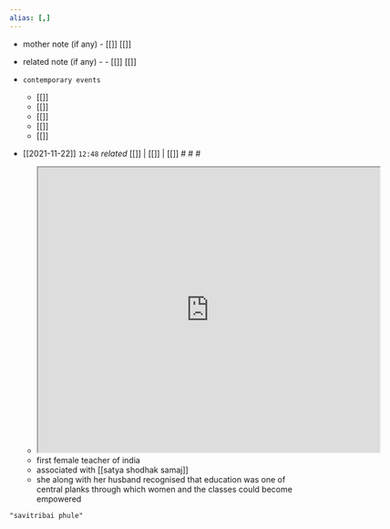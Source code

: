 ```yaml
---
alias: [,]
---
```

- mother note (if any)
		- [[]] [[]]
- related note (if any) -
		- [[]] [[]]
- `contemporary events`
	- [[]]
	- [[]]
	- [[]]
	- [[]]
	- [[]]

- [[2021-11-22]]  `12:48` _related_ [[]] | [[]] | [[]] # # #
	- <iframe src="https://www.wikiwand.com/en/Savitribai_Phule" width="600" height="500" ></iframe>
	- first female teacher of india
	- associated with [[satya shodhak samaj]]
	- she along with her husband recognised that education was one of central planks through which women and the classes could become empowered




```query
"savitribai phule"
```